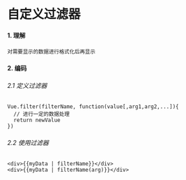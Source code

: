 # 自定义过滤器
#### 1. 理解
    对需要显示的数据进行格式化后再显示
#### 2. 编码
###### 2.1 定义过滤器
    Vue.filter(filterName, function(value[,arg1,arg2,...]){
      // 进行一定的数据处理
      return newValue
    })
###### 2.2  使用过滤器
    <div>{{myData | filterName}}</div>
    <div>{{myData | filterName(arg)}}</div>
	